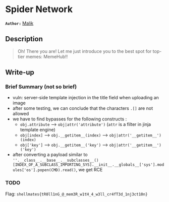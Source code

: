 # Spider Network

**`Author:`** [Malik](https://github.com/malikDaCoda)

## Description

> Oh! There you are! Let me just introduce you to the best spot for top-tier memes: MemeHub!!

## Write-up

### Brief Summary (not so brief)

- vuln: server-side template injection in the title field when uploading an image
- after some testing, we can conclude that the characters `.[]` are not allowed
- we have to find bypasses for the following constructs :
  - `obj.attribute` --> `obj|attr('attribute')` (`attr` is a filter in jinja template engine)
  - `obj[index]` --> `obj.__getitem__(index)` --> `obj|attr('__getitem__')(index)`
  - `obj['key']` --> `obj.__getitem__('key')` --> `obj|attr('__getitem__')('key')`
- after converting a payload similar to `''.__class__.__base__.__subclasses__()[INDEX_OF_A_SUBCLASS_IMPORTING_SYS].__init__.__globals__['sys'].modules['os'].popen(CMD).read()`, we get RCE

### TODO

Flag: `shellmates{tR0ll1nG_@_mem3R_w1tH_4_w3ll_cr4fT3d_1nj3ct10n}`
